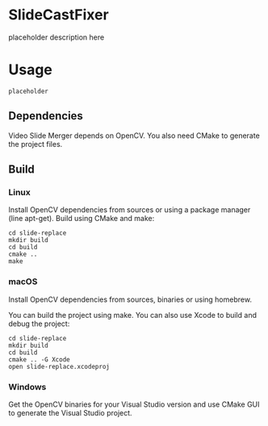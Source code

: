 # SlideCastFixer

placeholder description here

# Usage

```
placeholder
```

## Dependencies

Video Slide Merger depends on OpenCV. You also need CMake to generate the project files.

## Build

### Linux

Install OpenCV dependencies from sources or using a package manager (line apt-get). Build using CMake and make:

```
cd slide-replace
mkdir build
cd build
cmake ..
make
```

### macOS

Install OpenCV dependencies from sources, binaries or using homebrew.

You can build the project using make. You can also use Xcode to build and debug the project:

```
cd slide-replace
mkdir build
cd build
cmake .. -G Xcode
open slide-replace.xcodeproj
```

### Windows

Get the OpenCV binaries for your Visual Studio version and use CMake GUI to generate the Visual Studio project.

